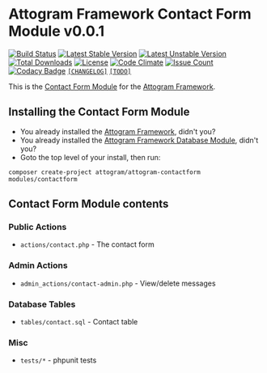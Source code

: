 # Attogram Framework Contact Form Module v0.0.1

[![Build Status](https://travis-ci.org/attogram/attogram-contactform.svg?branch=master)](https://travis-ci.org/attogram/attogram-contactform)
[![Latest Stable Version](https://poser.pugx.org/attogram/attogram-contactform/v/stable)](https://packagist.org/packages/attogram/attogram-contactform)
[![Latest Unstable Version](https://poser.pugx.org/attogram/attogram-contactform/v/unstable)](https://packagist.org/packages/attogram/attogram-contactform)
[![Total Downloads](https://poser.pugx.org/attogram/attogram-contactform/downloads)](https://packagist.org/packages/attogram/attogram-contactform)
[![License](https://poser.pugx.org/attogram/attogram-contactform/license)](https://github.com/attogram/attogram-contactform/blob/master/LICENSE.md)
[![Code Climate](https://codeclimate.com/github/attogram/attogram-contactform/badges/gpa.svg)](https://codeclimate.com/github/attogram/attogram-contactform)
[![Issue Count](https://codeclimate.com/github/attogram/attogram-contactform/badges/issue_count.svg)](https://codeclimate.com/github/attogram/attogram-contactform)
[![Codacy Badge](https://api.codacy.com/project/badge/Grade/ccc7d8a823254176bed3976cfa3bb2a6)](https://www.codacy.com/app/attogram-project/attogram-contactform?utm_source=github.com&amp;utm_medium=referral&amp;utm_content=attogram/attogram-contactform&amp;utm_campaign=Badge_Grade)
[`[CHANGELOG]`](https://github.com/attogram/attogram-contactform/blob/master/CHANGELOG.md)
[`[TODO]`](https://github.com/attogram/attogram-contactform/blob/master/TODO.md)

This is the [Contact Form Module](https://github.com/attogram/attogram-contactform)
for the [Attogram Framework](https://github.com/attogram/attogram).

## Installing the Contact Form Module

* You already installed the
  [Attogram Framework](https://github.com/attogram/attogram), didn't you?
* You already installed the
  [Attogram Framework Database Module](https://github.com/attogram/attogram-database), didn't you?
* Goto the top level of your install, then run:

```
composer create-project attogram/attogram-contactform modules/contactform
```

## Contact Form Module contents

### Public Actions

* `actions/contact.php` - The contact form

### Admin Actions

* `admin_actions/contact-admin.php` - View/delete messages

### Database Tables

* `tables/contact.sql` - Contact table

### Misc

* `tests/*` - phpunit tests
